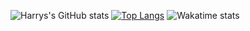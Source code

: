 ![Harrys's GitHub stats](https://github-readme-stats.vercel.app/api?username=MajesticString&show_icons=true&theme=onedark)
[![Top Langs](https://github-readme-stats.vercel.app/api/top-langs/?username=MajesticString&theme=onedark&show_icons=true&exclude_repo=Old-Projects)](https://github.com/anuraghazra/github-readme-stats)
![Wakatime stats](https://wakatime.com/share/@5d7a86b1-e8e4-45f2-ba3e-478b59c1050e/4e88ec53-2204-4522-8350-ea481fc71fe6.svg)
